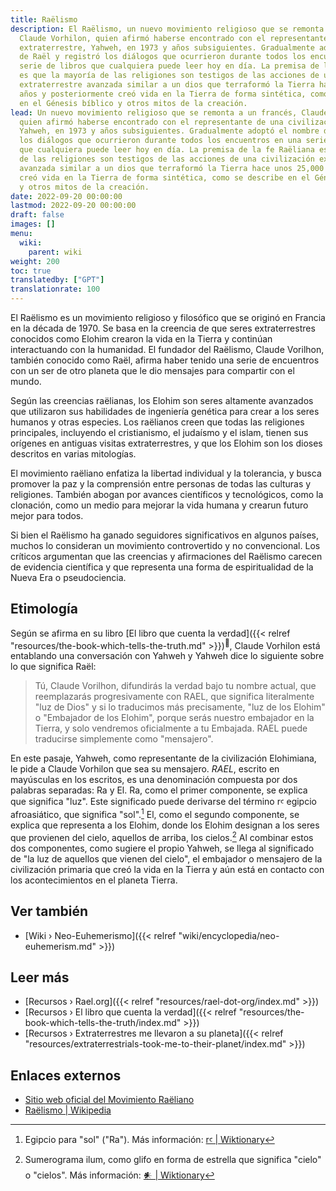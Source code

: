 ```yaml
---
title: Raëlismo
description: El Raëlismo, un nuevo movimiento religioso que se remonta a un francés,
  Claude Vorhilon, quien afirmó haberse encontrado con el representante de una civilización
  extraterrestre, Yahweh, en 1973 y años subsiguientes. Gradualmente adoptó el nombre
  de Raël y registró los diálogos que ocurrieron durante todos los encuentros en una
  serie de libros que cualquiera puede leer hoy en día. La premisa de la fe Raëliana
  es que la mayoría de las religiones son testigos de las acciones de una civilización
  extraterrestre avanzada similar a un dios que terraformó la Tierra hace unos 25,000
  años y posteriormente creó vida en la Tierra de forma sintética, como se describe
  en el Génesis bíblico y otros mitos de la creación.
lead: Un nuevo movimiento religioso que se remonta a un francés, Claude Vorhilon,
  quien afirmó haberse encontrado con el representante de una civilización extraterrestre,
  Yahweh, en 1973 y años subsiguientes. Gradualmente adoptó el nombre de Raël y registró
  los diálogos que ocurrieron durante todos los encuentros en una serie de libros
  que cualquiera puede leer hoy en día. La premisa de la fe Raëliana es que la mayoría
  de las religiones son testigos de las acciones de una civilización extraterrestre
  avanzada similar a un dios que terraformó la Tierra hace unos 25,000 años y posteriormente
  creó vida en la Tierra de forma sintética, como se describe en el Génesis bíblico
  y otros mitos de la creación.
date: 2022-09-20 00:00:00
lastmod: 2022-09-20 00:00:00
draft: false
images: []
menu:
  wiki:
    parent: wiki
weight: 200
toc: true
translatedby: ["GPT"]
translationrate: 100
---
```


El Raëlismo es un movimiento religioso y filosófico que se originó en Francia en la década de 1970. Se basa en la creencia de que seres extraterrestres conocidos como Elohim crearon la vida en la Tierra y continúan interactuando con la humanidad. El fundador del Raëlismo, Claude Vorilhon, también conocido como Raël, afirma haber tenido una serie de encuentros con un ser de otro planeta que le dio mensajes para compartir con el mundo.

Según las creencias raëlianas, los Elohim son seres altamente avanzados que utilizaron sus habilidades de ingeniería genética para crear a los seres humanos y otras especies. Los raëlianos creen que todas las religiones principales, incluyendo el cristianismo, el judaísmo y el islam, tienen sus orígenes en antiguas visitas extraterrestres, y que los Elohim son los dioses descritos en varias mitologías.

El movimiento raëliano enfatiza la libertad individual y la tolerancia, y busca promover la paz y la comprensión entre personas de todas las culturas y religiones. También abogan por avances científicos y tecnológicos, como la clonación, como un medio para mejorar la vida humana y crearun futuro mejor para todos.

Si bien el Raëlismo ha ganado seguidores significativos en algunos países, muchos lo consideran un movimiento controvertido y no convencional. Los críticos argumentan que las creencias y afirmaciones del Raëlismo carecen de evidencia científica y que representa una forma de espiritualidad de la Nueva Era o pseudociencia.

## Etimología

Según se afirma en su libro [El libro que cuenta la verdad]({{< relref "resources/the-book-which-tells-the-truth.md" >}})<sup>📖</sup>, Claude Vorhilon está entablando una conversación con Yahweh y Yahweh dice lo siguiente sobre lo que significa Raël:

> Tú, Claude Vorilhon, difundirás la verdad bajo tu nombre actual, que reemplazarás progresivamente con RAEL, que significa literalmente "luz de Dios" y si lo traducimos más precisamente, "luz de los Elohim" o "Embajador de los Elohim", porque serás nuestro embajador en la Tierra, y solo vendremos oficialmente a tu Embajada. RAEL puede traducirse simplemente como "mensajero".

En este pasaje, Yahweh, como representante de la civilización Elohimiana, le pide a Claude Vorhilon que sea su mensajero. _RAEL_, escrito en mayúsculas en los escritos, es una denominación compuesta por dos palabras separadas: Ra y El. Ra, como el primer componente, se explica que significa "luz". Este significado puede derivarse del término rꜥ egipcio afroasiático, que significa "sol".[^1] El, como el segundo componente, se explica que representa a los Elohim, donde los Elohim designan a los seres que provienen del cielo, aquellos de arriba, los cielos.[^2] Al combinar estos dos componentes, como sugiere el propio Yahweh, se llega al significado de "la luz de aquellos que vienen del cielo", el embajador o mensajero de la civilización primaria que creó la vida en la Tierra y aún está en contacto con los acontecimientos en el planeta Tierra.

[^1]: Egipcio para "sol" ("Ra"). Más información: [rꜥ | Wiktionary](https://en.wiktionary.org/wiki/r%EA%9C%A5)
[^2]: Sumerograma ilum, como glifo en forma de estrella que significa "cielo" o "cielos". Más información: [𒀭 | Wiktionary](https://en.wiktionary.org/wiki/%F0%92%80%AD)

## Ver también

- [Wiki › Neo-Euhemerismo]({{< relref "wiki/encyclopedia/neo-euhemerism.md" >}})

## Leer más

- [Recursos › Rael.org]({{< relref "resources/rael-dot-org/index.md" >}})
- [Recursos › El libro que cuenta la verdad]({{< relref "resources/the-book-which-tells-the-truth/index.md" >}})
- [Recursos › Extraterrestres me llevaron a su planeta]({{< relref "resources/extraterrestrials-took-me-to-their-planet/index.md" >}})

## Enlaces externos

- [Sitio web oficial del Movimiento Raëliano](https://rael.org/)
- [Raëlismo | Wikipedia](https://es.wikipedia.org/wiki/Raëlismo)
